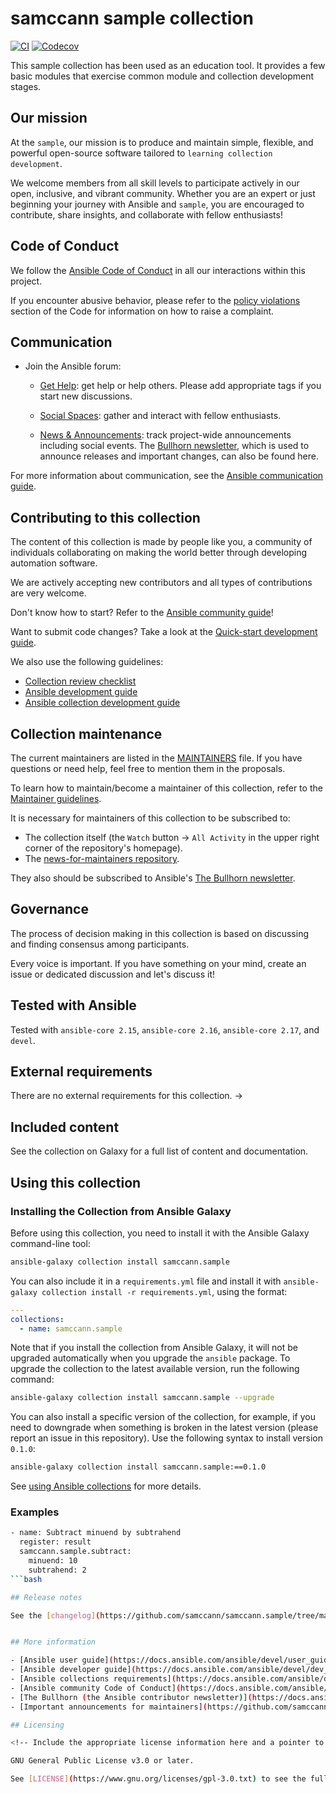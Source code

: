 # samccann sample collection



<!-- CI and code coverage badges -->
[![CI](https://github.com/samccann/samccann.sample/workflows/CI/badge.svg?event=push)](https://github.com/samccann/samccann.sample/actions) [![Codecov](https://img.shields.io/codecov/c/github/samccann/samccann.sample)](https://codecov.io/gh/samccann/samccann.sample)

This sample collection has been used as an education tool. It provides a few basic modules
that exercise common module and collection development stages.

## Our mission

<!-- Put your collection's mission statement in here. Example follows. -->

At the `sample`, our mission is to produce and maintain simple, flexible,
and powerful open-source software tailored to `learning collection development`.

We welcome members from all skill levels to participate actively in our open, inclusive, and vibrant community.
Whether you are an expert or just beginning your journey with Ansible and `sample`,
you are encouraged to contribute, share insights, and collaborate with fellow enthusiasts!

## Code of Conduct

We follow the [Ansible Code of Conduct](https://docs.ansible.com/ansible/devel/community/code_of_conduct.html) in all our interactions within this project.

If you encounter abusive behavior, please refer to the [policy violations](https://docs.ansible.com/ansible/devel/community/code_of_conduct.html#policy-violations) section of the Code for information on how to raise a complaint.

## Communication

<!--
If your collection is not present on the Ansible forum yet, please check out the existing [tags](https://forum.ansible.com/tags) and [groups](https://forum.ansible.com/g) - use what suits your collection. If there is no appropritate tag and group yet, please [request one](https://forum.ansible.com/t/requesting-a-forum-group/503/17).
-->

* Join the Ansible forum:
  * [Get Help](https://forum.ansible.com/c/help/6): get help or help others. Please add appropriate tags if you start new discussions.

  * [Social Spaces](https://forum.ansible.com/c/chat/4): gather and interact with fellow enthusiasts.
  * [News & Announcements](https://forum.ansible.com/c/news/5): track project-wide announcements including social events. The [Bullhorn newsletter](https://docs.ansible.com/ansible/devel/community/communication.html#the-bullhorn), which is used to announce releases and important changes, can also be found here.

For more information about communication, see the [Ansible communication guide](https://docs.ansible.com/ansible/devel/community/communication.html).

## Contributing to this collection

The content of this collection is made by people like you, a community of individuals collaborating on making the world better through developing automation software.

We are actively accepting new contributors and all types of contributions are very welcome.

Don't know how to start? Refer to the [Ansible community guide](https://docs.ansible.com/ansible/devel/community/index.html)!

Want to submit code changes? Take a look at the [Quick-start development guide](https://docs.ansible.com/ansible/devel/community/create_pr_quick_start.html).

We also use the following guidelines:

* [Collection review checklist](https://docs.ansible.com/ansible/devel/community/collection_contributors/collection_reviewing.html)
* [Ansible development guide](https://docs.ansible.com/ansible/devel/dev_guide/index.html)
* [Ansible collection development guide](https://docs.ansible.com/ansible/devel/dev_guide/developing_collections.html#contributing-to-collections)

## Collection maintenance

The current maintainers are listed in the [MAINTAINERS](MAINTAINERS) file. If you have questions or need help, feel free to mention them in the proposals.

To learn how to maintain/become a maintainer of this collection, refer to the [Maintainer guidelines](https://docs.ansible.com/ansible/devel/community/maintainers.html).

It is necessary for maintainers of this collection to be subscribed to:

* The collection itself (the `Watch` button -> `All Activity` in the upper right corner of the repository's homepage).
* The [news-for-maintainers repository](https://github.com/samccann/news-for-maintainers).

They also should be subscribed to Ansible's [The Bullhorn newsletter](https://docs.ansible.com/ansible/devel/community/communication.html#the-bullhorn).

## Governance

The process of decision making in this collection is based on discussing and finding consensus among participants.

Every voice is important. If you have something on your mind, create an issue or dedicated discussion and let's discuss it!

## Tested with Ansible

<!-- List the versions of Ansible the collection has been tested with. Must match what is in galaxy.yml. -->
Tested with `ansible-core 2.15`, `ansible-core 2.16`, `ansible-core 2.17`, and `devel`.

## External requirements

There are no external requirements for this collection.
->

## Included content

See the collection on Galaxy for a full list of content and documentation.

## Using this collection



### Installing the Collection from Ansible Galaxy

Before using this collection, you need to install it with the Ansible Galaxy command-line tool:
```bash
ansible-galaxy collection install samccann.sample
```

You can also include it in a `requirements.yml` file and install it with `ansible-galaxy collection install -r requirements.yml`, using the format:
```yaml
---
collections:
  - name: samccann.sample
```

Note that if you install the collection from Ansible Galaxy, it will not be upgraded automatically when you upgrade the `ansible` package. To upgrade the collection to the latest available version, run the following command:
```bash
ansible-galaxy collection install samccann.sample --upgrade
```

You can also install a specific version of the collection, for example, if you need to downgrade when something is broken in the latest version (please report an issue in this repository). Use the following syntax to install version `0.1.0`:

```bash
ansible-galaxy collection install samccann.sample:==0.1.0
```

See [using Ansible collections](https://docs.ansible.com/ansible/devel/user_guide/collections_using.html) for more details.

### Examples
```bash
- name: Subtract minuend by subtrahend
  register: result
  samccann.sample.subtract:
    minuend: 10
    subtrahend: 2
```bash

## Release notes

See the [changelog](https://github.com/samccann/samccann.sample/tree/main/CHANGELOG.rst).


## More information

- [Ansible user guide](https://docs.ansible.com/ansible/devel/user_guide/index.html)
- [Ansible developer guide](https://docs.ansible.com/ansible/devel/dev_guide/index.html)
- [Ansible collections requirements](https://docs.ansible.com/ansible/devel/community/collection_contributors/collection_requirements.html)
- [Ansible community Code of Conduct](https://docs.ansible.com/ansible/devel/community/code_of_conduct.html)
- [The Bullhorn (the Ansible contributor newsletter)](https://docs.ansible.com/ansible/devel/community/communication.html#the-bullhorn)
- [Important announcements for maintainers](https://github.com/samccann/news-for-maintainers)

## Licensing

<!-- Include the appropriate license information here and a pointer to the full licensing details. If the collection contains modules migrated from the ansible/ansible repo, you must use the same license that existed in the ansible/ansible repo. See the GNU license example below. -->

GNU General Public License v3.0 or later.

See [LICENSE](https://www.gnu.org/licenses/gpl-3.0.txt) to see the full text.
